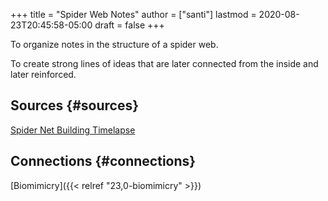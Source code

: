 +++
title = "Spider Web Notes"
author = ["santi"]
lastmod = 2020-08-23T20:45:58-05:00
draft = false
+++

To organize notes in the structure of a spider web.

To create strong lines of ideas that are later connected from the inside and later reinforced.


## Sources {#sources}

[Spider Net Building Timelapse](https://youtu.be/L284iD585rQ)


## Connections {#connections}

[Biomimicry]({{< relref "23,0-biomimicry" >}})
